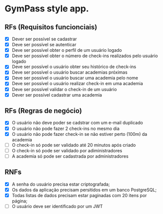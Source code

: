 # GymPass style app.

## RFs (Requisitos funcionciais)

- [x] Dever ser possível se cadastrar
- [x] Deve ser possível se autenticar
- [x] Deve ser possível obter o perfil de um usuário logado
- [x] Deve ser possível obter o número de check-ins realizados pelo usuário logado
- [x] Deve ser possível o usuário obter seu histórico de check-ins
- [x] Deve ser possível o usuário buscar academias próximas
- [x] Deve ser possível o usuário buscar uma academia pelo nome
- [x] Deve ser possível o usuário realizar check-in em uma academia
- [x] Deve ser possível validar o check-in de um usuário
- [x] Dever ser possível cadastrar uma academia

## RFs (Regras de negócio)

- [x] O usuário não deve poder se cadstrar com um e-mail duplicado
- [x] O usuário não pode fazer 2 check-ins no mesmo dia
- [x] O usuário não pode fazer check-in se não estiver perto (100m) da academia
- [ ] O check-in só pode ser validado até 20 minutos após criado
- [ ] O check-in só pode ser validado por adiministradores
- [ ] A academia só pode ser cadastrada por administradores

## RNFs

- [x] A senha do usuário precisa estar criptografada;
- [x] Os dados da aplicação precisam persitidos em um banco PostgreSQL;
- [x] Todas listas de dados precisam estar paginadas com 20 itens por página;
- [ ] O usuário deve ser identificado por um JWT

